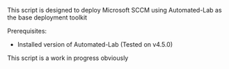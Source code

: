 This script is designed to deploy Microsoft SCCM using Automated-Lab as the base deployment toolkit

Prerequisites:

- Installed version of Automated-Lab (Tested on v4.5.0)

This script is a work in progress obviously

